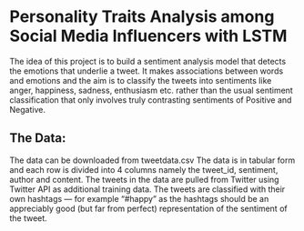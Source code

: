 # Personality Traits Analysis among Social Media Influencers with LSTM

The idea of this project is to build a sentiment analysis model that detects the emotions that underlie a tweet. It makes associations between words and emotions and the aim is to classify the tweets into sentiments like anger, happiness, sadness, enthusiasm etc. rather than the usual sentiment classification that only involves truly contrasting sentiments of Positive and Negative.

## The Data:
The data can be downloaded from tweetdata.csv
The data is in tabular form and each row is divided into 4 columns namely the tweet_id, sentiment, author and content.
The tweets in the data are pulled from Twitter using Twitter API as additional training data. The tweets are classified with their own hashtags — for example “#happy” as the hashtags should be an appreciably good (but far from perfect) representation of the sentiment of the tweet.
